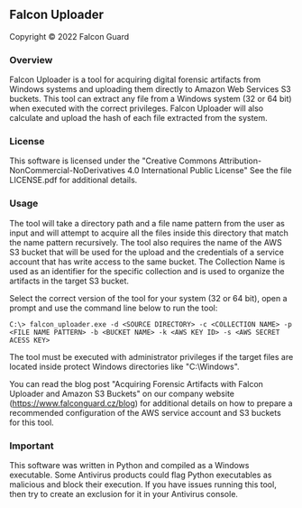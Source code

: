 ## Falcon Uploader

Copyright © 2022 Falcon Guard


### Overview

Falcon Uploader is a tool for acquiring digital forensic artifacts from Windows systems and uploading them directly to Amazon Web Services S3 buckets. This tool can extract any file from a Windows system (32 or 64 bit) when executed with the correct privileges. Falcon Uploader will also calculate and upload the hash of each file extracted from the system.

### License

This software is licensed under the "Creative Commons Attribution-NonCommercial-NoDerivatives 4.0 International Public License" See the file LICENSE.pdf for additional details.

### Usage

The tool will take a directory path and a file name pattern from the user as input and will attempt to acquire all the files inside this directory that match the name pattern recursively. The tool also requires the name of the AWS S3 bucket that will be used for the upload and the credentials of a service account that has write access to the same bucket. The Collection Name is used as an identifier for the specific collection and is used to organize the artifacts in the target S3 bucket.

Select the correct version of the tool for your system (32 or 64 bit), open a prompt and use the command line below to run the tool:

```
C:\> falcon_uploader.exe -d <SOURCE DIRECTORY> -c <COLLECTION NAME> -p <FILE NAME PATTERN> -b <BUCKET NAME> -k <AWS KEY ID> -s <AWS SECRET ACESS KEY>
```

The tool must be executed with administrator privileges if the target files are located inside protect Windows directories like "C:\Windows".

You can read the blog post "Acquiring Forensic Artifacts with Falcon Uploader and Amazon S3 Buckets" on our company website (https://www.falconguard.cz/blog) for additional details on how to prepare a recommended configuration of the AWS service account and S3 buckets for this tool.

### Important

This software was written in Python and compiled as a Windows executable. Some Antivirus products could flag Python executables as malicious and block their execution. If you have issues running this tool, then try to create an exclusion for it in your Antivirus console. 
